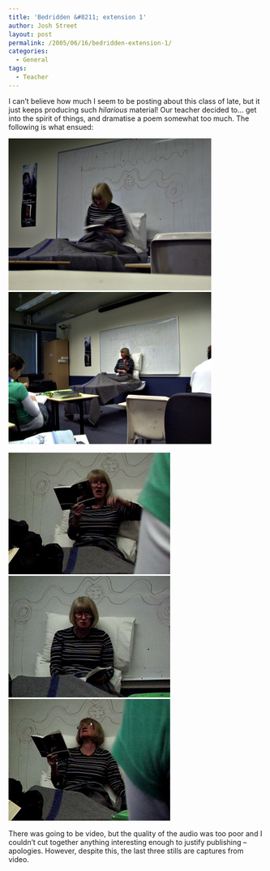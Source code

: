 ```yaml
---
title: 'Bedridden &#8211; extension 1'
author: Josh Street
layout: post
permalink: /2005/06/16/bedridden-extension-1/
categories:
  - General
tags:
  - Teacher
---
```

I can&#8217;t believe how much I seem to be posting about this class of late, but it just keeps producing such *hilarious* material! Our teacher decided to&#8230; get into the spirit of things, and dramatise a poem somewhat too much. The following is what ensued:

![Mrs. Christie lying in a makeshift 'bed' reciting a poem][1]![Mrs. Christie addresses the class from her... desk/bed][2]

![Mid shot of a dismayed expression on the face of the bedridden][3]![A look of irritation, anger][4]![Dreamily looking upwards][5]

There was going to be video, but the quality of the audio was too poor and I couldn&#8217;t cut together anything interesting enough to justify publishing &#8211; apologies. However, despite this, the last three stills are captures from video.

 [1]: /blog/wp-content/2005/06/imgp0047sml.jpg
 [2]: /blog/wp-content/2005/06/imgp0054sml.jpg
 [3]: /blog/wp-content/2005/06/Screenshot0.png
 [4]: /blog/wp-content/2005/06/Screenshot1.png
 [5]: /blog/wp-content/2005/06/Screenshot2.png